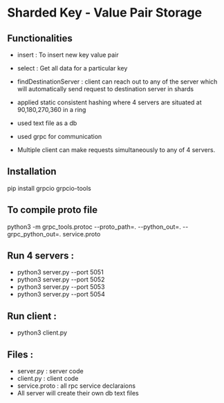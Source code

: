 # Sharded Key - Value Pair Storage

## Functionalities 
- insert : To insert new key value pair
- select : Get all data for a particular key

- findDestinationServer : client can reach out to any of the server which will automatically send request to destination server in shards

- applied static consistent hashing where 4 servers are situated at 90,180,270,360 in a ring
- used text file as a db
- used grpc for communication

- Multiple client can make requests simultaneously to any of 4 servers.

## Installation
pip install grpcio grpcio-tools

## To compile proto file
python3 -m grpc_tools.protoc --proto_path=. --python_out=. --grpc_python_out=. service.proto 

## Run 4 servers :
- python3 server.py --port 5051
- python3 server.py --port 5052
- python3 server.py --port 5053
- python3 server.py --port 5054

## Run client :
- python3 client.py

## Files :
- server.py : server code
- client.py : client code
- service.proto : all rpc service declaraions
- All server will create their own db text files


